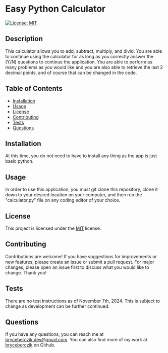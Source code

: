 
# Easy Python Calculator

[![License: MIT](https://img.shields.io/badge/License-MIT-yellow.svg)](https://opensource.org/licenses/MIT)

## Description
This calculator allows you to add, subtract, multiply, and divid. You are able to continue using the calculator for as long as you correctly answer the (Y/N) questions to continue the application. You are able to perform as many problems as you would like and you are also able to retrieve the last 2 decimal points, and of course that can be changed in the code.

## Table of Contents
- [Installation](#installation)
- [Usage](#usage)
- [License](#license)
- [Contributing](#contributing)
- [Tests](#tests)
- [Questions](#questions)

## Installation
At this time, you do not need to have to install any thing as the app is just basic python.

## Usage
In order to use this application, you must git clone this repository, clone it down to your desired location on your computer, and then run the "calculator,py" file on any coding editor of your choice.

## License
This project is licensed under the [MIT](https://opensource.org/licenses/MIT) license.

## Contributing
Contributions are welcome! If you have suggestions for improvements or new features, please create an issue or submit a pull request. For major changes, please open an issue first to discuss what you would like to change. Thank you!

## Tests
There are no test instructions as of November 7th, 2024. This is subject to change as development can be further continued.

## Questions
If you have any questions, you can reach me at [bryceberczik.dev@gmail.com](mailto:bryceberczik.dev@gmail.com). You can also find more of my work at [bryceberczik](https://github.com/bryceberczik) on Github.
